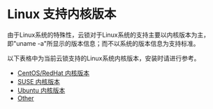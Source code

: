 # Linux 支持内核版本

由于Linux系统的特殊性，云锁对于Linux系统的支持主要以内核版本为主，即"uname -a"所显示的版本信息；而不以系统的版本信息为支持标准。

以下表格中为当前云锁支持的Linux系统内核版本，安装时请进行参考。

* [CentOS/RedHat 内核版本](centos.md)
* [SUSE 内核版本](suse.md)
* [Ubuntu 内核版本](ubuntu.md)
* [Other](other.md) 


